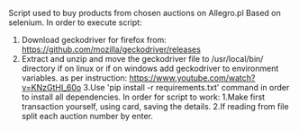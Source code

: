 Script used to buy products from chosen auctions
on Allegro.pl
Based on selenium.
In order to execute script:
1. Download geckodriver for firefox from: https://github.com/mozilla/geckodriver/releases
2. Extract and unzip and move the geckodriver file to /usr/local/bin/ directory if on linux
or if on windows add geckodriver to environment variables. as per instruction: https://www.youtube.com/watch?v=KNzGtHI_60o
3.Use 'pip install -r requirements.txt' command in order to install all dependencies.
In order for script to work:
1.Make first transaction yourself, using card, saving the details.
2.If reading from file split each auction number by enter.
